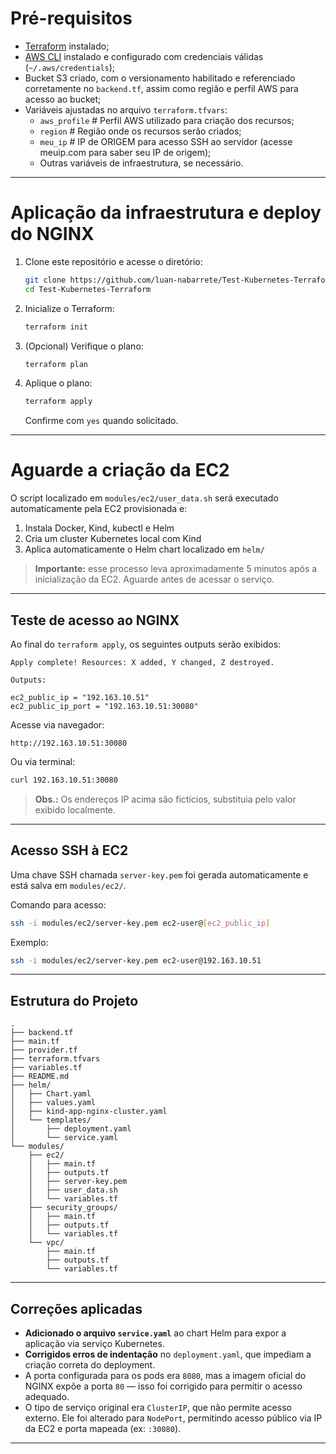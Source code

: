 # Pré-requisitos

- [Terraform](https://www.terraform.io/downloads.html) instalado;
- [AWS CLI](https://docs.aws.amazon.com/cli/latest/userguide/install-cliv2.html) instalado e configurado com credenciais válidas (`~/.aws/credentials`);  
- Bucket S3 criado, com o versionamento habilitado e referenciado corretamente no `backend.tf`, assim como região e perfil AWS para acesso ao bucket;  
- Variáveis ajustadas no arquivo `terraform.tfvars`:  
  - `aws_profile`  # Perfil AWS utilizado para criação dos recursos;
  - `region`  # Região onde os recursos serão criados;
  - `meu_ip`  # IP de ORIGEM para acesso SSH ao servidor (acesse meuip.com para saber seu IP de origem);
  - Outras variáveis de infraestrutura, se necessário.  

---

# Aplicação da infraestrutura e deploy do NGINX

1. Clone este repositório e acesse o diretório:

   ```bash
   git clone https://github.com/luan-nabarrete/Test-Kubernetes-Terraform.git
   cd Test-Kubernetes-Terraform
   ```

2. Inicialize o Terraform:

   ```bash
   terraform init
   ```

3. (Opcional) Verifique o plano:

   ```bash
   terraform plan
   ```

4. Aplique o plano:

   ```bash
   terraform apply
   ```

   Confirme com `yes` quando solicitado.

---

# Aguarde a criação da EC2

O script localizado em `modules/ec2/user_data.sh` será executado automaticamente pela EC2 provisionada e:

1. Instala Docker, Kind, kubectl e Helm  
2. Cria um cluster Kubernetes local com Kind  
3. Aplica automaticamente o Helm chart localizado em `helm/`  

>  **Importante:** esse processo leva aproximadamente 5 minutos após a inicialização da EC2. Aguarde antes de acessar o serviço.

---

## Teste de acesso ao NGINX

Ao final do `terraform apply`, os seguintes outputs serão exibidos:

```
Apply complete! Resources: X added, Y changed, Z destroyed.

Outputs:

ec2_public_ip = "192.163.10.51"
ec2_public_ip_port = "192.163.10.51:30080"
```

Acesse via navegador:

```
http://192.163.10.51:30080
```

Ou via terminal:

```bash
curl 192.163.10.51:30080
```

>  **Obs.:** Os endereços IP acima são fictícios, substituia pelo valor exibido localmente.

---

## Acesso SSH à EC2

Uma chave SSH chamada `server-key.pem` foi gerada automaticamente e está salva em `modules/ec2/`.

Comando para acesso:

```bash
ssh -i modules/ec2/server-key.pem ec2-user@[ec2_public_ip]
```

Exemplo:

```bash
ssh -i modules/ec2/server-key.pem ec2-user@192.163.10.51
```

---

## Estrutura do Projeto

```text
.
├── backend.tf
├── main.tf
├── provider.tf
├── terraform.tfvars
├── variables.tf
├── README.md
├── helm/
│   ├── Chart.yaml
│   ├── values.yaml
│   ├── kind-app-nginx-cluster.yaml
│   └── templates/
│       ├── deployment.yaml
│       └── service.yaml
└── modules/
    ├── ec2/
    │   ├── main.tf
    │   ├── outputs.tf
    │   ├── server-key.pem
    │   ├── user_data.sh
    │   └── variables.tf
    ├── security_groups/
    │   ├── main.tf
    │   ├── outputs.tf
    │   └── variables.tf
    └── vpc/
        ├── main.tf
        ├── outputs.tf
        └── variables.tf
```

---

##  Correções aplicadas

-  **Adicionado o arquivo `service.yaml`** ao chart Helm para expor a aplicação via serviço Kubernetes.
-  **Corrigidos erros de indentação** no `deployment.yaml`, que impediam a criação correta do deployment.
-  A porta configurada para os pods era `8080`, mas a imagem oficial do NGINX expõe a porta `80` — isso foi corrigido para permitir o acesso adequado.
-  O tipo de serviço original era `ClusterIP`, que não permite acesso externo. Ele foi alterado para `NodePort`, permitindo acesso público via IP da EC2 e porta mapeada (ex: `:30080`).

---